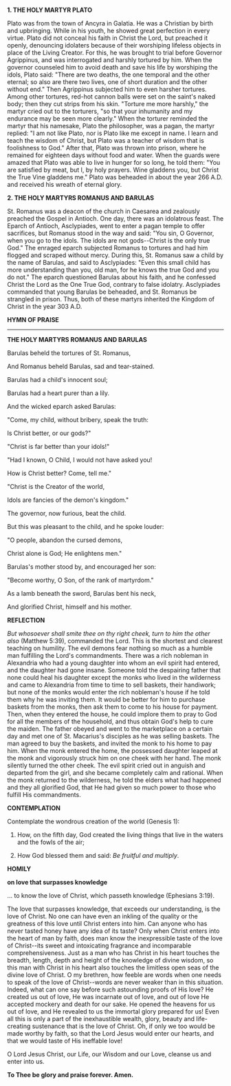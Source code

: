 
**1. THE HOLY MARTYR PLATO**

Plato was from the town of Ancyra in Galatia. He was a Christian by birth and upbringing. While in his youth, he showed great perfection in every virtue. Plato did not conceal his faith in Christ the Lord, but preached it openly, denouncing idolaters because of their worshiping lifeless objects in place of the Living Creator. For this, he was brought to trial before Governor Agrippinus, and was interrogated and harshly tortured by him. When the governor counseled him to avoid death and save his life by worshiping the idols, Plato said: "There are two deaths, the one temporal and the other eternal; so also are there two lives, one of short duration and the other without end." Then Agrippinus subjected him to even harsher tortures. Among other tortures, red-hot cannon balls were set on the saint's naked body; then they cut strips from his skin. "Torture me more harshly," the martyr cried out to the torturers, "so that your inhumanity and my endurance may be seen more clearly." When the torturer reminded the martyr that his namesake, Plato the philosopher, was a pagan, the martyr replied: "I am not like Plato, nor is Plato like me except in name. I learn and teach the wisdom of Christ, but Plato was a teacher of wisdom that is foolishness to God." After that, Plato was thrown into prison, where he remained for eighteen days without food and water. When the guards were amazed that Plato was able to live in hunger for so long, he told them: "You are satisfied by meat, but I, by holy prayers. Wine gladdens you, but Christ the True Vine gladdens me." Plato was beheaded in about the year 266 A.D. and received his wreath of eternal glory.

**2. THE HOLY MARTYRS ROMANUS AND BARULAS**

St. Romanus was a deacon of the church in Caesarea and zealously preached the Gospel in Antioch. One day, there was an idolatrous feast. The Eparch of Antioch, Asclypiades, went to enter a pagan temple to offer sacrifices, but Romanus stood in the way and said: "You sin, O Governor, when you go to the idols. The idols are not gods--Christ is the only true God." The enraged eparch subjected Romanus to tortures and had him flogged and scraped without mercy. During this, St. Romanus saw a child by the name of Barulas, and said to Asclypiades: "Even this small child has more understanding than you, old man, for he knows the true God and you do not." The eparch questioned Barulas about his faith, and he confessed Christ the Lord as the One True God, contrary to false idolatry. Asclypiades commanded that young Barulas be beheaded, and St. Romanus be strangled in prison. Thus, both of these martyrs inherited the Kingdom of Christ in the year 303 A.D.



**HYMN OF PRAISE**
****

**THE HOLY MARTYRS ROMANUS AND BARULAS**

Barulas beheld the tortures of St. Romanus,

And Romanus beheld Barulas, sad and tear-stained.

Barulas had a child's innocent soul;

Barulas had a heart purer than a lily.

And the wicked eparch asked Barulas:

"Come, my child, without bribery, speak the truth:

Is Christ better, or our gods?"

"Christ is far better than your idols!"

"Had I known, O Child, I would not have asked you!

How is Christ better? Come, tell me."

"Christ is the Creator of the world,

Idols are fancies of the demon's kingdom."

The governor, now furious, beat the child.

But this was pleasant to the child, and he spoke louder:

"O people, abandon the cursed demons,

Christ alone is God; He enlightens men."

Barulas's mother stood by, and encouraged her son:

"Become worthy, O Son, of the rank of martyrdom."

As a lamb beneath the sword, Barulas bent his neck,

And glorified Christ, himself and his mother.


**REFLECTION**

*But whosoever shall smite thee on thy right cheek, turn to him the other also* (Matthew 5:39), commanded the Lord. This is the shortest and clearest teaching on humility. The evil demons fear nothing so much as a humble man fulfilling the Lord's commandments. There was a rich nobleman in Alexandria who had a young daughter into whom an evil spirit had entered, and the daughter had gone insane. Someone told the despairing father that none could heal his daughter except the monks who lived in the wilderness and came to Alexandria from time to time to sell baskets, their handiwork; but none of the monks would enter the rich nobleman's house if he told them why he was inviting them. It would be better for him to purchase baskets from the monks, then ask them to come to his house for payment. Then, when they entered the house, he could implore them to pray to God for all the members of the household, and thus obtain God's help to cure the maiden. The father obeyed and went to the marketplace on a certain day and met one of St. Macarius's disciples as he was selling baskets. The man agreed to buy the baskets, and invited the monk to his home to pay him. When the monk entered the home, the possessed daughter leaped at the monk and vigorously struck him on one cheek with her hand. The monk silently turned the other cheek. The evil spirit cried out in anguish and departed from the girl, and she became completely calm and rational. When the monk returned to the wilderness, he told the elders what had happened and they all glorified God, that He had given so much power to those who fulfill His commandments.



**CONTEMPLATION**

Contemplate the wondrous creation of the world (Genesis 1):

1.  How, on the fifth day, God created the living things that live in the waters and the fowls of the air;

1.  How God blessed them and said: *Be fruitful and multiply*.



**HOMILY**

**on love that surpasses knowledge**

… to know the love of Christ, which passeth knowledge (Ephesians 3:19).

The love that surpasses knowledge, that exceeds our understanding, is the love of Christ. No one can have even an inkling of the quality or the greatness of this love until Christ enters into him. Can anyone who has never tasted honey have any idea of its taste? Only when Christ enters into the heart of man by faith, does man know the inexpressible taste of the love of Christ--its sweet and intoxicating fragrance and incomparable comprehensiveness. Just as a man who has Christ in his heart touches the breadth, length, depth and height of the knowledge of divine wisdom, so this man with Christ in his heart also touches the limitless open seas of the divine love of Christ. O my brethren, how feeble are words when one needs to speak of the love of Christ--words are never weaker than in this situation. Indeed, what can one say before such astounding proofs of His love? He created us out of love, He was incarnate out of love, and out of love He accepted mockery and death for our sake. He opened the heavens for us out of love, and He revealed to us the immortal glory prepared for us! Even all this is only a part of the inexhaustible wealth, glory, beauty and life-creating sustenance that is the love of Christ. Oh, if only we too would be made worthy by faith, so that the Lord Jesus would enter our hearts, and that we would taste of His ineffable love!

O Lord Jesus Christ, our Life, our Wisdom and our Love, cleanse us and enter into us.

**To Thee be glory and praise forever. Amen.**

